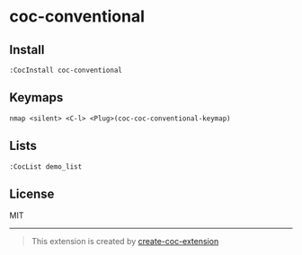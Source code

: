 # coc-conventional

## Install

`:CocInstall coc-conventional`

## Keymaps

`nmap <silent> <C-l> <Plug>(coc-coc-conventional-keymap)`

## Lists

`:CocList demo_list`

## License

MIT

---

> This extension is created by [create-coc-extension](https://github.com/fannheyward/create-coc-extension)
